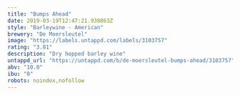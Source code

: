 ```yaml
---
title: "Bumps Ahead"
date: 2019-03-19T12:47:21.938063Z
style: "Barleywine - American"
brewery: "De Moersleutel"
image: "https://labels.untappd.com/labels/3103757"
rating: "3.81"
description: "Dry hopped barley wine"
untappd_url: "https://untappd.com/b/de-moersleutel-bumps-ahead/3103757"
abv: "10.0"
ibu: "0"
robots: noindex,nofollow
---
```

